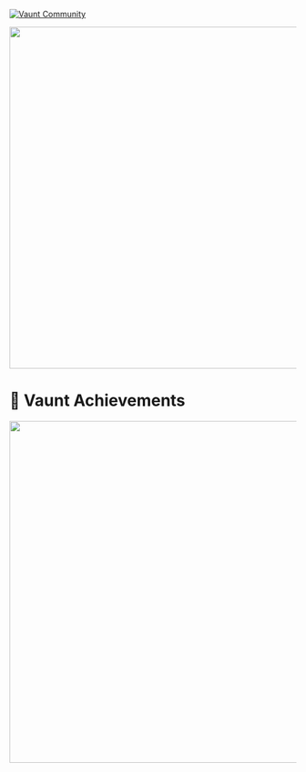 [![Vaunt Community](https://api.vaunt.dev/v1/github/entities/jeff1010322/badges/community)](https://community.vaunt.dev/board/jeff1010322)

<p>
  <a href="https://vaunt.dev">
    <img src="https://api.vaunt.dev/v1/github/entities/jeff1010322/contributions?format=svg&private=true" width="600" />
  </a>
</p>

# 🥇 Vaunt Achievements

<p>
  <img decoding="async" loading="lazy" src="https://api.vaunt.dev/v1/github/entities/jeff1010322/achievements?format=svg&limit=8&raw=true" width="600" />
</p>
